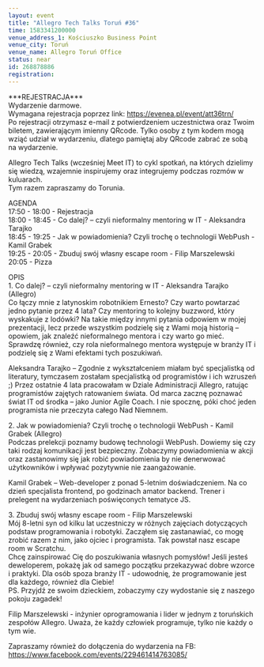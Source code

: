 ```yaml
---
layout: event
title: "Allegro Tech Talks Toruń #36"
time: 1583341200000
venue_address_1: Kościuszko Business Point
venue_city: Toruń
venue_name: Allegro Toruń Office
status: near
id: 268878886
registration: 
---
```


<p>***REJESTRACJA***
  <br/>Wydarzenie darmowe.
  <br/>Wymagana rejestracja poprzez link:
  <a href="https://evenea.pl/event/att36trn/" class="linkified">https://evenea.pl/event/att36trn/</a>
  <br/>Po rejestracji otrzymasz e-mail z potwierdzeniem uczestnictwa oraz Twoim biletem, zawierającym imienny QRcode. Tylko osoby z tym kodem mogą wziąć udział w wydarzeniu, dlatego pamiętaj aby QRcode zabrać ze sobą na wydarzenie.</p>
<p>Allegro Tech Talks (wcześniej Meet IT) to cykl spotkań, na których dzielimy się wiedzą, wzajemnie inspirujemy oraz integrujemy podczas rozmów w kuluarach.
  <br/>Tym razem zapraszamy do Torunia.</p>
<p>AGENDA
  <br/>17:50 - 18:00 - Rejestracja
  <br/>18:00 - 18:45 - Co dalej? – czyli nieformalny mentoring w IT - Aleksandra Tarajko
  <br/>18:45 - 19:25 - Jak w powiadomienia? Czyli trochę o technologii WebPush - Kamil Grabek
  <br/>19:25 - 20:05 - Zbuduj swój własny escape room - Filip Marszelewski
  <br/>20:05 - Pizza</p>
<p>OPIS
  <br/>1. Co dalej? – czyli nieformalny mentoring w IT - Aleksandra Tarajko (Allegro)
  <br/>Co łączy mnie z latynoskim robotnikiem Ernesto? Czy warto powtarzać jedno pytanie przez 4 lata? Czy mentoring to kolejny buzzword, który wyskakuje z lodówki? Na takie między innymi pytania odpowiem w mojej prezentacji, lecz przede wszystkim podzielę
  się z Wami moją historią – opowiem, jak znaleźć nieformalnego mentora i czy warto go mieć. Sprawdzę również, czy rola nieformalnego mentora występuje w branży IT i podzielę się z Wami efektami tych poszukiwań.</p>
<p>Aleksandra Tarajko – Zgodnie z wykształceniem miałam być specjalistką od literatury, tymczasem zostałam specjalistką od programistów i ich wzruszeń ;) Przez ostatnie 4 lata pracowałam w Dziale Administracji Allegro, ratując programistów zajętych ratowaniem
  świata. Od marca zacznę poznawać świat IT od środka – jako Junior Agile Coach. I nie spocznę, póki choć jeden programista nie przeczyta całego Nad Niemnem.</p>
<p>2. Jak w powiadomienia? Czyli trochę o technologii WebPush - Kamil Grabek (Allegro)
  <br/>Podczas prelekcji poznamy budowę technologii WebPush. Dowiemy się czy taki rodzaj komunikacji jest bezpieczny. Zobaczymy powiadomienia w akcji oraz zastanowimy się jak robić powiadomienia by nie denerwować użytkowników i wpływać pozytywnie nie zaangażowanie.</p>
<p>Kamil Grabek – Web-developer z ponad 5-letnim doświadczeniem. Na co dzień specjalista frontend, po godzinach amator backend. Trener i prelegent na wydarzeniach poświęconych tematyce JS.</p>
<p>3. Zbuduj swój własny escape room - Filip Marszelewski
  <br/>Mój 8-letni syn od kilku lat uczestniczy w różnych zajęciach dotyczących podstaw programowania i robotyki. Zacząłem się zastanawiać, co mogę zrobić razem z nim, jako ojciec i programista. Tak powstał nasz escape room w Scratchu.
  <br/>Chcę zainspirować Cię do poszukiwania własnych pomysłów! Jeśli jesteś deweloperem, pokażę jak od samego początku przekazywać dobre wzorce i praktyki. Dla osób spoza branży IT - udowodnię, że programowanie jest dla każdego, również dla Ciebie!
  <br/>PS. Przyjdź ze swoim dzieckiem, zobaczymy czy wydostanie się z naszego pokoju zagadek!</p>
<p>Filip Marszelewski - inżynier oprogramowania i lider w jednym z toruńskich zespołów Allegro. Uważa, że każdy człowiek programuje, tylko nie każdy o tym wie.</p>
<p>Zapraszamy również do dołączenia do wydarzenia na FB:
  <br/>
  <a href="https://www.facebook.com/events/229461414763085/" class="linkified">https://www.facebook.com/events/229461414763085/</a>
</p>
